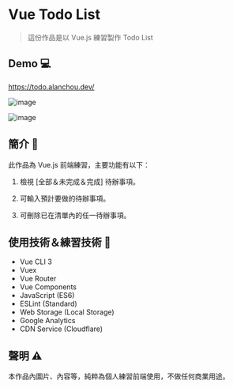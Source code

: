 # Vue Todo List

> 這份作品是以 Vue.js 練習製作 Todo List

## Demo 💻

<https://todo.alanchou.dev/>

![image](https://user-images.githubusercontent.com/31372166/88654697-4cfbd880-d100-11ea-9b46-6b81d6898168.png)

![image](https://user-images.githubusercontent.com/31372166/88654702-4e2d0580-d100-11ea-9be7-b33f50d9d3a7.png)

## 簡介 📖

此作品為 Vue.js 前端練習，主要功能有以下：

  1. 檢視 [全部＆未完成＆完成] 待辦事項。

  2. 可輸入預計要做的待辦事項。

  3. 可刪除已在清單內的任一待辦事項。

## 使用技術＆練習技術 🚀

- Vue CLI 3
- Vuex
- Vue Router
- Vue Components
- JavaScript (ES6)
- ESLint (Standard)
- Web Storage (Local Storage)
- Google Analytics
- CDN Service (Cloudflare)

## 聲明 ⚠️

本作品內圖片、內容等，純粹為個人練習前端使用，不做任何商業用途。
